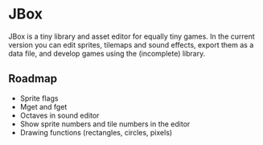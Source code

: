 # JBox

JBox is a tiny library and asset editor for equally tiny games. In the current version you can edit sprites, tilemaps and sound effects, export them as a data file, and develop games using the (incomplete) library.

## Roadmap

- Sprite flags
- Mget and fget
- Octaves in sound editor
- Show sprite numbers and tile numbers in the editor
- Drawing functions (rectangles, circles, pixels)
